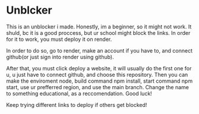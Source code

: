 # Unblcker

This is an unblocker i made. Honestly, im a beginner, so it might not work. It shuld, bc it is a good proccess, but ur school might block the links. In order for it to work, you must deploy it on render.


In order to do so, go to render, make an account if you have to, and connect github(or just sign into render using github).

After that, you must click deploy a website, it will usually do the first one for u, u just have to connect github, and choose this repository. Then you can make the enviroment node, build command npm install, start command npm start, use ur prefferred region, and use the main branch. Change the name to something educational, as a reccomendation. Good luck!

Keep trying different links to deploy if others get blocked!
